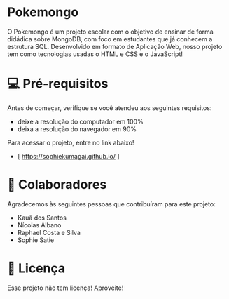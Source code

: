 # Pokemongo

O Pokemongo é um projeto escolar com o objetivo de ensinar de forma didádica sobre MongoDB, com foco em estudantes que já conhecem a estrutura SQL. Desenvolvido em formato de Aplicação Web, nosso projeto tem como tecnologias usadas o HTML e CSS e o JavaScript!  

# 💻 Pré-requisitos
Antes de começar, verifique se você atendeu aos seguintes requisitos:

- deixe a resolução do computador em 100%
- deixa a resolução do navegador em 90%

Para acessar o projeto, entre no link abaixo!
- [ https://sophiekumagai.github.io/ ]

# 🤝 Colaboradores
Agradecemos às seguintes pessoas que contribuíram para este projeto:

- Kauã dos Santos
- Nícolas Albano
- Raphael Costa e Silva
- Sophie Satie

# 📝 Licença
Esse projeto não tem licença! Aproveite!
